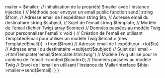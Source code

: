 <?php
namespace App\Service;

use Symfony\Bridge\Twig\Mime\TemplatedEmail; // Import de la classe TemplatedEmail pour créer des emails avec Twig
use Symfony\Component\Mailer\MailerInterface; // Import de l'interface MailerInterface pour envoyer des emails

class SendMailService{
    private $mailer; // Déclaration de la propriété privée pour stocker l'instance du MailerInterface

    // Constructeur de la classe pour injecter l'instance de MailerInterface
    public function __construct(MailerInterface $mailer){
        $this->mailer = $mailer; // Initialisation de la propriété $mailer avec l'instance injectée
    }

    // Méthode pour envoyer un email
    public function send(
        string $from, // Adresse email de l'expéditeur
        string $to, // Adresse email du destinataire
        string $subject, // Sujet de l'email
        string $template, // Modèle de l'email (fichier Twig)
        array $context // Données passées au modèle Twig pour personnaliser l'email
    ): void {
        // Création de l'email en utilisant TemplatedEmail pour utiliser un modèle Twig
        $email = (new TemplatedEmail())
            ->from($from) // Adresse email de l'expéditeur
            ->to($to) // Adresse email du destinataire
            ->subject($subject) // Sujet de l'email
            ->htmlTemplate("email/$template.html.twig") // Modèle Twig utilisé pour le contenu de l'email
            ->context($context); // Données passées au modèle Twig

        // Envoi de l'email en utilisant l'instance de MailerInterface
        $this->mailer->send($email);
    }
}
